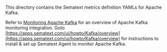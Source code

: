 This directory contains the Sematext metrics definition YAMLs for Apache Kafka.

Refer to [Monitoring Apache Kafka](https://sematext.com/docs/integration/kafka/) for an overview of 
Apache Kafka monitoring integration. Goto [https://apps.sematext.com/ui/howto/Kafka/overview](https://apps.sematext.com/ui/howto/Kafka/overview) for instructions to install & set up Sematext Agent to monitor Apache Kafka.